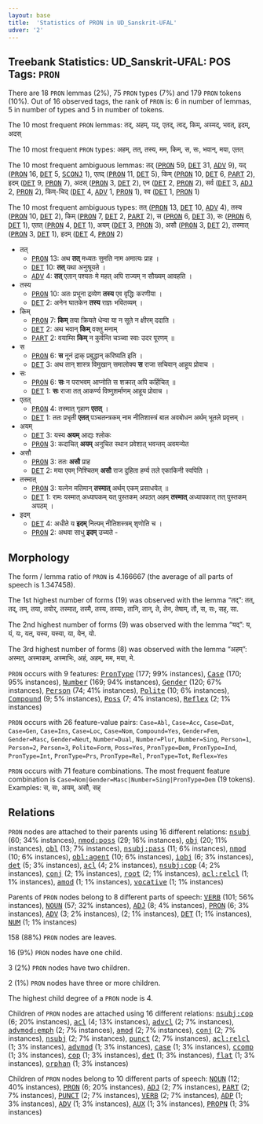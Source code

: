 ```yaml
---
layout: base
title:  'Statistics of PRON in UD_Sanskrit-UFAL'
udver: '2'
---
```


## Treebank Statistics: UD_Sanskrit-UFAL: POS Tags: `PRON`

There are 18 `PRON` lemmas (2%), 75 `PRON` types (7%) and 179 `PRON` tokens (10%).
Out of 16 observed tags, the rank of `PRON` is: 6 in number of lemmas, 5 in number of types and 5 in number of tokens.

The 10 most frequent `PRON` lemmas: तद्, अहम्, यद्, एतद्, त्वद्, किम्, अस्मद्, भवत्, इदम्, अदस्

The 10 most frequent `PRON` types:  अहम्, तत्, तस्य, मम, किम्, स, सः, भवान्, मया, एतत्

The 10 most frequent ambiguous lemmas: तद् (<tt><a href="sa_ufal-pos-PRON.html">PRON</a></tt> 59, <tt><a href="sa_ufal-pos-DET.html">DET</a></tt> 31, <tt><a href="sa_ufal-pos-ADV.html">ADV</a></tt> 9), यद् (<tt><a href="sa_ufal-pos-PRON.html">PRON</a></tt> 16, <tt><a href="sa_ufal-pos-DET.html">DET</a></tt> 5, <tt><a href="sa_ufal-pos-SCONJ.html">SCONJ</a></tt> 1), एतद् (<tt><a href="sa_ufal-pos-PRON.html">PRON</a></tt> 11, <tt><a href="sa_ufal-pos-DET.html">DET</a></tt> 5), किम् (<tt><a href="sa_ufal-pos-PRON.html">PRON</a></tt> 10, <tt><a href="sa_ufal-pos-DET.html">DET</a></tt> 6, <tt><a href="sa_ufal-pos-PART.html">PART</a></tt> 2), इदम् (<tt><a href="sa_ufal-pos-DET.html">DET</a></tt> 9, <tt><a href="sa_ufal-pos-PRON.html">PRON</a></tt> 7), अदस् (<tt><a href="sa_ufal-pos-PRON.html">PRON</a></tt> 3, <tt><a href="sa_ufal-pos-DET.html">DET</a></tt> 2), एन (<tt><a href="sa_ufal-pos-DET.html">DET</a></tt> 2, <tt><a href="sa_ufal-pos-PRON.html">PRON</a></tt> 2), सर्व (<tt><a href="sa_ufal-pos-DET.html">DET</a></tt> 3, <tt><a href="sa_ufal-pos-ADJ.html">ADJ</a></tt> 2, <tt><a href="sa_ufal-pos-PRON.html">PRON</a></tt> 2), किम्-चिद् (<tt><a href="sa_ufal-pos-DET.html">DET</a></tt> 4, <tt><a href="sa_ufal-pos-ADV.html">ADV</a></tt> 1, <tt><a href="sa_ufal-pos-PRON.html">PRON</a></tt> 1), स्व (<tt><a href="sa_ufal-pos-DET.html">DET</a></tt> 1, <tt><a href="sa_ufal-pos-PRON.html">PRON</a></tt> 1)

The 10 most frequent ambiguous types:  तत् (<tt><a href="sa_ufal-pos-PRON.html">PRON</a></tt> 13, <tt><a href="sa_ufal-pos-DET.html">DET</a></tt> 10, <tt><a href="sa_ufal-pos-ADV.html">ADV</a></tt> 4), तस्य (<tt><a href="sa_ufal-pos-PRON.html">PRON</a></tt> 10, <tt><a href="sa_ufal-pos-DET.html">DET</a></tt> 2), किम् (<tt><a href="sa_ufal-pos-PRON.html">PRON</a></tt> 7, <tt><a href="sa_ufal-pos-DET.html">DET</a></tt> 2, <tt><a href="sa_ufal-pos-PART.html">PART</a></tt> 2), स (<tt><a href="sa_ufal-pos-PRON.html">PRON</a></tt> 6, <tt><a href="sa_ufal-pos-DET.html">DET</a></tt> 3), सः (<tt><a href="sa_ufal-pos-PRON.html">PRON</a></tt> 6, <tt><a href="sa_ufal-pos-DET.html">DET</a></tt> 1), एतत् (<tt><a href="sa_ufal-pos-PRON.html">PRON</a></tt> 4, <tt><a href="sa_ufal-pos-DET.html">DET</a></tt> 1), अयम् (<tt><a href="sa_ufal-pos-DET.html">DET</a></tt> 3, <tt><a href="sa_ufal-pos-PRON.html">PRON</a></tt> 3), असौ (<tt><a href="sa_ufal-pos-PRON.html">PRON</a></tt> 3, <tt><a href="sa_ufal-pos-DET.html">DET</a></tt> 2), तस्मात् (<tt><a href="sa_ufal-pos-PRON.html">PRON</a></tt> 3, <tt><a href="sa_ufal-pos-DET.html">DET</a></tt> 1), इदम् (<tt><a href="sa_ufal-pos-DET.html">DET</a></tt> 4, <tt><a href="sa_ufal-pos-PRON.html">PRON</a></tt> 2)


* तत्
  * <tt><a href="sa_ufal-pos-PRON.html">PRON</a></tt> 13: अथ <b>तत्</b> मध्यतः सुमति नाम अमात्यः प्राह ।
  * <tt><a href="sa_ufal-pos-DET.html">DET</a></tt> 10: <b>तत्</b> यथा अनुश्रूयते ।
  * <tt><a href="sa_ufal-pos-ADV.html">ADV</a></tt> 4: <b>तत्</b> एतान् पश्यतः मे महत् अपि राज्यम् न सौख्यम् आवहति ।
* तस्य
  * <tt><a href="sa_ufal-pos-PRON.html">PRON</a></tt> 10: अतः प्रभूना द्रव्येण <b>तस्य</b> एव वृद्धिः करणीया ।
  * <tt><a href="sa_ufal-pos-DET.html">DET</a></tt> 2: अनेन घातकेन <b>तस्य</b> राज्ञः भवितव्यम् ।
* किम्
  * <tt><a href="sa_ufal-pos-PRON.html">PRON</a></tt> 7: <b>किम्</b> तया क्रियते धेन्वा या न सूते न क्षीरम् ददाति ।
  * <tt><a href="sa_ufal-pos-DET.html">DET</a></tt> 2: अथ भवान् <b>किम्</b> वक्तु मनाम्
  * <tt><a href="sa_ufal-pos-PART.html">PART</a></tt> 2: वयाम्सि <b>किम्</b> न कुर्वन्ति चञ्च्वा स्वाः उदर पूरणम् ॥
* स
  * <tt><a href="sa_ufal-pos-PRON.html">PRON</a></tt> 6: <b>स</b> नूनं द्राक् प्रबुद्धान् करिष्यति इति ।
  * <tt><a href="sa_ufal-pos-DET.html">DET</a></tt> 3: अथ तान् शास्त्र विमुखान् समालोक्य <b>स</b> राजा सचिवान् आहूय प्रोवाच ।
* सः
  * <tt><a href="sa_ufal-pos-PRON.html">PRON</a></tt> 6: <b>सः</b> न पराभवम् आप्नोति स शक्रात् अपि कर्हिचित् ॥
  * <tt><a href="sa_ufal-pos-DET.html">DET</a></tt> 1: <b>सः</b> राजा तत् आकर्ण्य विष्णुशर्माणम् आहूय प्रोवाच ।
* एतत्
  * <tt><a href="sa_ufal-pos-PRON.html">PRON</a></tt> 4: तस्मात् गृहाण <b>एतत्</b> ।
  * <tt><a href="sa_ufal-pos-DET.html">DET</a></tt> 1: ततः प्रभृती <b>एतत्</b> पञ्चतन्त्रकम् नाम नीतिशास्त्रं बाल अवबोधन अर्थम् भूतले प्रवृत्तम् ।
* अयम्
  * <tt><a href="sa_ufal-pos-DET.html">DET</a></tt> 3: यस्य <b>अयम्</b> आद्यः श्लोकः
  * <tt><a href="sa_ufal-pos-PRON.html">PRON</a></tt> 3: कदाचित् <b>अयम्</b> अनुचित स्थान प्रवेशात् भवन्तम् अवमन्येत
* असौ
  * <tt><a href="sa_ufal-pos-PRON.html">PRON</a></tt> 3: ततः <b>असौ</b> प्राह
  * <tt><a href="sa_ufal-pos-DET.html">DET</a></tt> 2: मया एवम् निश्चितम् <b>असौ</b> राज दुहिता हर्म्य तले एकाकिनी स्वपिति ।
* तस्मात्
  * <tt><a href="sa_ufal-pos-PRON.html">PRON</a></tt> 3: यत्नेन मतिमान् <b>तस्मात्</b> अर्थम् एकम् प्रसाधयेत् ॥
  * <tt><a href="sa_ufal-pos-DET.html">DET</a></tt> 1: रामः यस्मात् अध्यापकम् यत् पुस्तकम् अपठत् अहम् <b>तस्मात्</b> अध्यापकात् तत् पुस्तकम् अपठम् ।
* इदम्
  * <tt><a href="sa_ufal-pos-DET.html">DET</a></tt> 4: अधीते य <b>इदम्</b> नित्यम् नीतिशस्त्रम् शृणोति च ।
  * <tt><a href="sa_ufal-pos-PRON.html">PRON</a></tt> 2: अथवा साधु <b>इदम्</b> उच्यते -

## Morphology

The form / lemma ratio of `PRON` is 4.166667 (the average of all parts of speech is 1.347458).

The 1st highest number of forms (19) was observed with the lemma “तद्”: तत्, तद्, तम्, तया, तयोर्, तस्मात्, तस्मै, तस्य, तस्याः, तानि, तान्, ते, तेन, तेषाम्, तौ, स, सः, सह्, सा.

The 2nd highest number of forms (9) was observed with the lemma “यद्”: य, यं, यः, यत्, यस्य, यस्या, या, येन, यो.

The 3rd highest number of forms (8) was observed with the lemma “अहम्”: अस्मत्, अस्माकम्, अस्माभिः, अहं, अहम्, मम, मया, मे.

`PRON` occurs with 9 features: <tt><a href="sa_ufal-feat-PronType.html">PronType</a></tt> (177; 99% instances), <tt><a href="sa_ufal-feat-Case.html">Case</a></tt> (170; 95% instances), <tt><a href="sa_ufal-feat-Number.html">Number</a></tt> (169; 94% instances), <tt><a href="sa_ufal-feat-Gender.html">Gender</a></tt> (120; 67% instances), <tt><a href="sa_ufal-feat-Person.html">Person</a></tt> (74; 41% instances), <tt><a href="sa_ufal-feat-Polite.html">Polite</a></tt> (10; 6% instances), <tt><a href="sa_ufal-feat-Compound.html">Compound</a></tt> (9; 5% instances), <tt><a href="sa_ufal-feat-Poss.html">Poss</a></tt> (7; 4% instances), <tt><a href="sa_ufal-feat-Reflex.html">Reflex</a></tt> (2; 1% instances)

`PRON` occurs with 26 feature-value pairs: `Case=Abl`, `Case=Acc`, `Case=Dat`, `Case=Gen`, `Case=Ins`, `Case=Loc`, `Case=Nom`, `Compound=Yes`, `Gender=Fem`, `Gender=Masc`, `Gender=Neut`, `Number=Dual`, `Number=Plur`, `Number=Sing`, `Person=1`, `Person=2`, `Person=3`, `Polite=Form`, `Poss=Yes`, `PronType=Dem`, `PronType=Ind`, `PronType=Int`, `PronType=Prs`, `PronType=Rel`, `PronType=Tot`, `Reflex=Yes`

`PRON` occurs with 71 feature combinations.
The most frequent feature combination is `Case=Nom|Gender=Masc|Number=Sing|PronType=Dem` (19 tokens).
Examples: स, सः, अयम्, असौ, सह्


## Relations

`PRON` nodes are attached to their parents using 16 different relations: <tt><a href="sa_ufal-dep-nsubj.html">nsubj</a></tt> (60; 34% instances), <tt><a href="sa_ufal-dep-nmod-poss.html">nmod:poss</a></tt> (29; 16% instances), <tt><a href="sa_ufal-dep-obj.html">obj</a></tt> (20; 11% instances), <tt><a href="sa_ufal-dep-obl.html">obl</a></tt> (13; 7% instances), <tt><a href="sa_ufal-dep-nsubj-pass.html">nsubj:pass</a></tt> (11; 6% instances), <tt><a href="sa_ufal-dep-nmod.html">nmod</a></tt> (10; 6% instances), <tt><a href="sa_ufal-dep-obl-agent.html">obl:agent</a></tt> (10; 6% instances), <tt><a href="sa_ufal-dep-iobj.html">iobj</a></tt> (6; 3% instances), <tt><a href="sa_ufal-dep-det.html">det</a></tt> (5; 3% instances), <tt><a href="sa_ufal-dep-acl.html">acl</a></tt> (4; 2% instances), <tt><a href="sa_ufal-dep-nsubj-cop.html">nsubj:cop</a></tt> (4; 2% instances), <tt><a href="sa_ufal-dep-conj.html">conj</a></tt> (2; 1% instances), <tt><a href="sa_ufal-dep-root.html">root</a></tt> (2; 1% instances), <tt><a href="sa_ufal-dep-acl-relcl.html">acl:relcl</a></tt> (1; 1% instances), <tt><a href="sa_ufal-dep-amod.html">amod</a></tt> (1; 1% instances), <tt><a href="sa_ufal-dep-vocative.html">vocative</a></tt> (1; 1% instances)

Parents of `PRON` nodes belong to 8 different parts of speech: <tt><a href="sa_ufal-pos-VERB.html">VERB</a></tt> (101; 56% instances), <tt><a href="sa_ufal-pos-NOUN.html">NOUN</a></tt> (57; 32% instances), <tt><a href="sa_ufal-pos-ADJ.html">ADJ</a></tt> (8; 4% instances), <tt><a href="sa_ufal-pos-PRON.html">PRON</a></tt> (6; 3% instances), <tt><a href="sa_ufal-pos-ADV.html">ADV</a></tt> (3; 2% instances),  (2; 1% instances), <tt><a href="sa_ufal-pos-DET.html">DET</a></tt> (1; 1% instances), <tt><a href="sa_ufal-pos-NUM.html">NUM</a></tt> (1; 1% instances)

158 (88%) `PRON` nodes are leaves.

16 (9%) `PRON` nodes have one child.

3 (2%) `PRON` nodes have two children.

2 (1%) `PRON` nodes have three or more children.

The highest child degree of a `PRON` node is 4.

Children of `PRON` nodes are attached using 16 different relations: <tt><a href="sa_ufal-dep-nsubj-cop.html">nsubj:cop</a></tt> (6; 20% instances), <tt><a href="sa_ufal-dep-acl.html">acl</a></tt> (4; 13% instances), <tt><a href="sa_ufal-dep-advcl.html">advcl</a></tt> (2; 7% instances), <tt><a href="sa_ufal-dep-advmod-emph.html">advmod:emph</a></tt> (2; 7% instances), <tt><a href="sa_ufal-dep-amod.html">amod</a></tt> (2; 7% instances), <tt><a href="sa_ufal-dep-conj.html">conj</a></tt> (2; 7% instances), <tt><a href="sa_ufal-dep-nsubj.html">nsubj</a></tt> (2; 7% instances), <tt><a href="sa_ufal-dep-punct.html">punct</a></tt> (2; 7% instances), <tt><a href="sa_ufal-dep-acl-relcl.html">acl:relcl</a></tt> (1; 3% instances), <tt><a href="sa_ufal-dep-advmod.html">advmod</a></tt> (1; 3% instances), <tt><a href="sa_ufal-dep-case.html">case</a></tt> (1; 3% instances), <tt><a href="sa_ufal-dep-ccomp.html">ccomp</a></tt> (1; 3% instances), <tt><a href="sa_ufal-dep-cop.html">cop</a></tt> (1; 3% instances), <tt><a href="sa_ufal-dep-det.html">det</a></tt> (1; 3% instances), <tt><a href="sa_ufal-dep-flat.html">flat</a></tt> (1; 3% instances), <tt><a href="sa_ufal-dep-orphan.html">orphan</a></tt> (1; 3% instances)

Children of `PRON` nodes belong to 10 different parts of speech: <tt><a href="sa_ufal-pos-NOUN.html">NOUN</a></tt> (12; 40% instances), <tt><a href="sa_ufal-pos-PRON.html">PRON</a></tt> (6; 20% instances), <tt><a href="sa_ufal-pos-ADJ.html">ADJ</a></tt> (2; 7% instances), <tt><a href="sa_ufal-pos-PART.html">PART</a></tt> (2; 7% instances), <tt><a href="sa_ufal-pos-PUNCT.html">PUNCT</a></tt> (2; 7% instances), <tt><a href="sa_ufal-pos-VERB.html">VERB</a></tt> (2; 7% instances), <tt><a href="sa_ufal-pos-ADP.html">ADP</a></tt> (1; 3% instances), <tt><a href="sa_ufal-pos-ADV.html">ADV</a></tt> (1; 3% instances), <tt><a href="sa_ufal-pos-AUX.html">AUX</a></tt> (1; 3% instances), <tt><a href="sa_ufal-pos-PROPN.html">PROPN</a></tt> (1; 3% instances)

